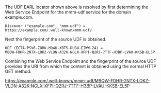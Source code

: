 The UDF EARL locator shown above is resolved by first determining the Web Service
Endpoint for the mmm-udf service for the domain example.com.

~~~~
Discover ("example.com", "mmm-udf") = 
https://example.com/.well-known/mmm-udf/
~~~~

Next the fingerprint of the source UDF is obtained.

~~~~
UDF (ECTA-PSV6-ZORN-MQ4U-XBT5-DUSU-EIWW-24) =
MBQW-FDHR-2NTX-LOKZ-VLDN-A32K-NGLX-XFPI-Q2RJ-7TTF-H3BP-LVAU-KKSB-EL5P
~~~~

Combining the Web Service Endpoint and the fingerprint of the source UDF provides
the URI from which the content is obtained using the normal HTTP GET method:

https://example.com/.well-known/mmm-udf/MBQW-FDHR-2NTX-LOKZ-VLDN-A32K-NGLX-XFPI-Q2RJ-7TTF-H3BP-LVAU-KKSB-EL5P


